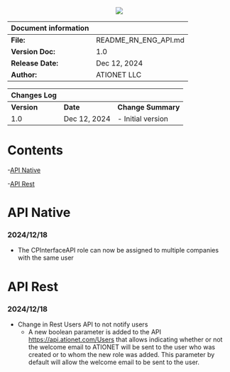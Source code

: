 <p align="center">
  <img src="https://github.com/Ationet/ationetdocs/raw/master/Content/Images/ATIOnetLogo_250x70.png" />
</p>

|**Document information**||
|--- |--- |
|**File:**|README_RN_ENG_API.md|
|**Version Doc:**|1.0|
|**Release Date:**|Dec 12, 2024|
|**Author:**|ATIONET LLC|

|**Changes Log**|||
|--- |--- |--- |
|**Version**|**Date**|**Change Summary**|
|1.0|Dec 12, 2024|- Initial version


# Contents
-[API Native](#api-native)

-[API Rest](#api-rest)

# API Native

### 2024/12/18
- The CPInterfaceAPI role can now be assigned to multiple companies with the same user


# API Rest

### 2024/12/18
- Change in Rest Users API to not notify users
  - A new boolean parameter is added to the API https://api.ationet.com/Users that allows indicating whether or not the welcome email to ATIONET will be sent to the user who was created or to whom the new role was added.
This parameter by default will allow the welcome email to be sent to the user.
    
